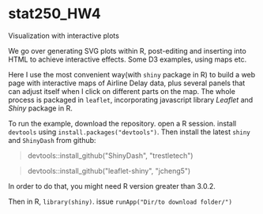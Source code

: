 stat250_HW4
===========

Visualization with interactive plots

We go over generating SVG plots within R, post-editing and inserting into HTML to achieve 
interactive effects. Some D3 examples, using maps etc. 

Here I use the most convenient way(with `shiny` package in R) to build a web page with interactive maps of Airline Delay data, plus several panels that can adjust itself when I click on different 
parts on the map. The whole process is packaged in `leaflet`, incorporating javascript library *Leaflet* and *Shiny* package in R.

To run the example, download the repository. open a R session. install `devtools` using 
`install.packages("devtools")`. Then install the latest `shiny` and `ShinyDash` from github:

>devtools::install_github("ShinyDash", "trestletech")

>devtools::install_github("leaflet-shiny", "jcheng5")

In order to do that, you might need R version greater than 3.0.2.

Then in R, `library(shiny)`. issue `runApp("Dir/to download folder/")` 

